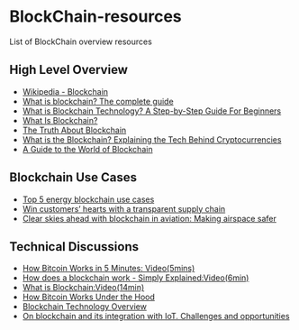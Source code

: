 # BlockChain-resources
List of BlockChain overview resources 

## High Level Overview
  * [Wikipedia - Blockchain](https://en.m.wikipedia.org/wiki/Blockchain)
  * [What is blockchain? The complete guide](https://www.computerworld.com/article/3191077/what-is-blockchain-the-complete-guide.html)
  * [What is Blockchain Technology? A Step-by-Step Guide For Beginners](https://blockgeeks.com/guides/what-is-blockchain-technology/)
  * [What Is Blockchain?](http://www2.itif.org/2018-tech-explainer-blockchain.pdf)
  * [The Truth About Blockchain](https://hbr.org/2017/01/the-truth-about-blockchain)
  * [What is the Blockchain? Explaining the Tech Behind Cryptocurrencies](https://www.nytimes.com/2018/06/27/business/dealbook/blockchains-guide-information.html?module=inline)
  * [A Guide to the World of Blockchain](https://www.nytimes.com/interactive/2018/06/27/business/dealbook/blockchain-currencies.html)
  
## Blockchain Use Cases
   * [Top 5 energy blockchain use cases](https://blockchainatberkeley.blog/top-5-energy-blockchain-use-cases-e1def83300dc)
   * [Win customers’ hearts with a transparent supply chain](https://www.ibm.com/blogs/blockchain/2019/04/win-customers-hearts-with-a-transparent-supply-chain/)
   * [Clear skies ahead with blockchain in aviation: Making airspace safer](https://www.ibm.com/blogs/blockchain/2019/04/clear-skies-ahead-with-blockchain-making-our-airspace-safer/)

## Technical Discussions
  * [How Bitcoin Works in 5 Minutes: Video(5mins)](https://www.youtube.com/watch?v=l9jOJk30eQs) 
  * [How does a blockchain work - Simply Explained:Video(6min)](https://www.youtube.com/watch?v=SSo_EIwHSd4)
  * [What is Blockchain:Video(14min)](https://www.youtube.com/watch?v=93E_GzvpMA0)
  * [How Bitcoin Works Under the Hood](https://www.youtube.com/watch?v=Lx9zgZCMqXE)
  * [Blockchain Technology Overview](https://csrc.nist.gov/publications/detail/nistir/8202/draft)
  * [On blockchain and its integration with IoT. Challenges and opportunities](https://pdf.sciencedirectassets.com/271521/1-s2.0-S0167739X18X00077/1-s2.0-S0167739X17329205/main.pdf?x-amz-security-token=AgoJb3JpZ2luX2VjEE4aCXVzLWVhc3QtMSJGMEQCIBBDhtkyoIgJbvVsM7IO9XQQwC8Pe9Bro7ongjc835VRAiA7PBWvso30DcInE7nP1eCfzHaGehTajwB%2B95Ponflk9SraAwg2EAIaDDA1OTAwMzU0Njg2NSIMwLOz%2FMFqZI0ZH%2FRlKrcDjMORw08vem0PXI7gd8YpJvm4znCyk94vwy%2FwYFbfisUnTir5eD1E5tssFOgr%2FXHTrFj5DwpPexZxvFIUCZn4Kr6uW8zhjABaFyuNdvGjHpk6%2FmCWNgGuad0OkLFmYDx3k1hOlT%2FatmdtJGrLZik5RGPPsf6YTgFVkp0GleKabtOhDdj3kBew%2BFE%2FxHeXxqmV2O0ElvAQrGyMmsXG8FXBe%2FzwS1m5YLYa3CUwAp4HvM5vCpcbemWI%2FKeG3E1tFcp98UC%2FJgab9g9aRFIpop9JO2DFGgXfG2BjfQV%2Fb9CVxCAf03yloPNwnPdJ7L9Q4KLruUOP8Zr3jxhpVsLODVp86eMzvW11SoVJ2pHzRONxpj0bGwxnohPXSjkjxpeMutiAjxkMgVRMqqcJgPtJ5dajnPXTsotl09Crwa4pVdx%2BeqTcRoymMD0Rny7c0X5xlbmfnInaNBLs58lDBR6FNEuC6bIVq5y7xBO5gJTnKTUHomTQORmlhErGQ09hJJMwIU5MkFzazWPtOzaTmNfhKFgQXmilGW%2Fr%2BMSThCmo%2FSGifh4tl745%2BrtSeJUgGm2Sg8Q8Z2wJkLPMiTDGiZPmBTq1AbUg7aez%2B9QRKHIXm%2FaUeORxXhhDdzllTJIKoWXnOIO2vR4nqqidy19ZE1hK7IZoM%2FjEtY25BTSH7TmG95dzVpDRaMTTz5s%2F3y1iMVSRY6l81DlvDFm0MVcx2XwvwQuAeid5pCdEGjUz407iQsLxe%2FrmDnc5lStLLfR6unXjmRF8vq5Ix9xXjR7doepILADI0VGqDKIt9xUnkHyukLELMzqVQmWqvRX3Y5BxvT%2FPFnXGTT%2Bmqsc%3D&AWSAccessKeyId=ASIAQ3PHCVTYXGUPBDHC&Expires=1556404320&Signature=YRuMFUcQnyT33yykygzhFWzivbk%3D&hash=26fe099e74f912f6483ea6b48315b1a25ad685da8eca4f61daa188278cfe91ae&host=68042c943591013ac2b2430a89b270f6af2c76d8dfd086a07176afe7c76c2c61&pii=S0167739X17329205&tid=spdf-7a4e39a6-ac89-41cb-9441-44a360f1d189&sid=1dd8d85983cd38421938b381202bf13877fdgxrqa&type=client)
  
  
 
